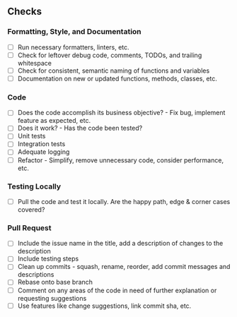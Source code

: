 ## Checks

### Formatting, Style, and Documentation
- [ ] Run necessary formatters, linters, etc.
- [ ] Check for leftover debug code, comments, TODOs, and trailing whitespace
- [ ] Check for consistent, semantic naming of functions and variables
- [ ] Documentation on new or updated functions, methods, classes, etc.

### Code
- [ ] Does the code accomplish its business objective? - Fix bug, implement feature as expected, etc.
- [ ] Does it work? - Has the code been tested?
- [ ] Unit tests
- [ ] Integration tests
- [ ] Adequate logging
- [ ] Refactor - Simplify, remove unnecessary code, consider performance, etc.

### Testing Locally
- [ ] Pull the code and test it locally. Are the happy path, edge & corner cases covered?

### Pull Request
- [ ] Include the issue name in the title, add a description of changes to the description
- [ ] Include testing steps
- [ ] Clean up commits - squash, rename, reorder, add commit messages and descriptions
- [ ] Rebase onto base branch
- [ ] Comment on any areas of the code in need of further explanation or requesting suggestions
- [ ] Use features like change suggestions, link commit sha, etc.
